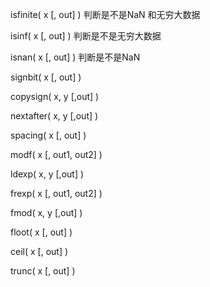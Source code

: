 isfinite\( x  \[, out\] \) 判断是不是NaN 和无穷大数据

isinf\( x  \[, out\] \)     判断是不是无穷大数据

isnan\( x  \[, out\] \)   判断是不是NaN

signbit\( x  \[, out\] \)

copysign\( x, y \[,out\] \)

nextafter\( x, y \[,out\] \)

spacing\( x  \[, out\] \)

modf\( x  \[, out1, out2\] \)

ldexp\( x, y \[,out\] \)

frexp\( x \[, out1, out2\] \)

fmod\( x, y \[,out\] \)

floot\( x  \[, out\] \)

ceil\( x  \[, out\] \)

trunc\( x  \[, out\] \)

